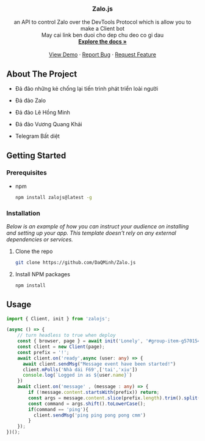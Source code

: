 <!-- Improved compatibility of back to top link: See: https://github.com/othneildrew/Best-README-Template/pull/73 -->
<a name="readme-top"></a>
<!--
*** Thanks for checking out the Best-README-Template. If you have a suggestion
*** that would make this better, please fork the repo and create a pull request
*** or simply open an issue with the tag "enhancement".
*** Don't forget to give the project a star!
*** Thanks again! Now go create something AMAZING! :D
-->



<!-- PROJECT SHIELDS -->
<!--
*** I'm using markdown "reference style" links for readability.
*** Reference links are enclosed in brackets [ ] instead of parentheses ( ).
*** See the bottom of this document for the declaration of the reference variables
*** for contributors-url, forks-url, etc. This is an optional, concise syntax you may use.
*** https://www.markdownguide.org/basic-syntax/#reference-style-links
-->




<!-- PROJECT LOGO -->
<br />
<div align="center">
  <h3 align="center">Zalo.js</h3>

  <p align="center">
    an API to control Zalo over the DevTools Protocol which is allow you to make a Client bot
    <br/>
    May cai link ben duoi cho dep chu deo co gi dau
    <br />
    <a href="https://github.com/othneildrew/Best-README-Template"><strong>Explore the docs »</strong></a>
    <br />
    <br />
    <a href="https://github.com/othneildrew/Best-README-Template">View Demo</a>
    ·
    <a href="https://github.com/othneildrew/Best-README-Template/issues">Report Bug</a>
    ·
    <a href="https://github.com/othneildrew/Best-README-Template/issues">Request Feature</a>
  </p>
</div>


<!-- ABOUT THE PROJECT -->
## About The Project

- Đả đảo những kẻ chống lại tiến trình phát triển loài người

- Đả đảo Zalo 

- Đả đảo Lê Hồng Minh 

- Đả đảo Vương Quang Khải

- Telegram Bất diệt 

<!-- GETTING STARTED -->
## Getting Started

### Prerequisites

* npm
  ```sh
  npm install zalojs@latest -g
  ```

### Installation

_Below is an example of how you can instruct your audience on installing and setting up your app. This template doesn't rely on any external dependencies or services._

1. Clone the repo
   ```sh
   git clone https://github.com/DaQMinh/Zalo.js
   ```
2. Install NPM packages
   ```sh
   npm install
   ```

<!-- USAGE EXAMPLES -->
## Usage

```ts
import { Client, init } from 'zalojs';

(async () => {
    // turn headless to true when deploy
    const { browser, page } = await init('Lonely', '#group-item-g5701541405487732670', true);
    const client = new Client(page);
    const prefix = '!';
    await client.on('ready',async (user: any) => {
      await client.sendMsg("Message event have been started!")
      client.mPolls('Nhà dái F69',['tai','xiu'])
      console.log(`Logged in as ${user.name}`)
    })
    await client.on('message' , (message : any) => {
        if (!message.content.startsWith(prefix)) return;
        const args = message.content.slice(prefix.length).trim().split(/ +/);
        const command = args.shift().toLowerCase();
        if(command == 'ping'){
          client.sendMsg('ping ping pong pong cmm')
        }
    });
})();

```


